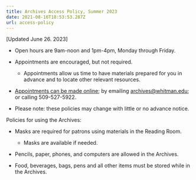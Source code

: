 ```yaml
---
title: Archives Access Policy, Summer 2023
date: 2021-08-16T18:53:53.287Z
url: access-policy
---
```

\[Updated June 26. 2023]

<!--StartFragment-->

* Open hours are 9am-noon and 1pm-4pm, Monday through Friday.
* Appointments are encouraged, but not required.

  * Appointments allow us time to have materials prepared for you in advance and to locate other relevant resources.
* [Appointments can be made online](https://wcna.youcanbook.me/); by emailing [archives@whitman.edu](mailto:archives@whitman.edu); or calling 509-527-5922.
* Please note: these policies may change with little or no advance notice.

Policies for using the Archives:

* Masks are required for patrons using materials in the Reading Room.

  * Masks are available if needed.
* Pencils, paper, phones, and computers are allowed in the Archives.
* Food, beverages, bags, pens and all other items must be stored while in the Archives.

<!--EndFragment-->